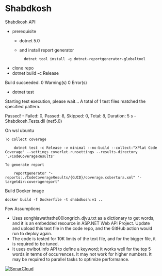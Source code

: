 # Shabdkosh
Shabdkosh API

- prerequisite
    - dotnet 5.0
    - and install report generator
    
            dotnet tool install -g dotnet-reportgenerator-globaltool

- clone repo
- dotnet build -c Release 

Build succeeded.
    0 Warning(s)
    0 Error(s)

- dotnet test

Starting test execution, please wait...
A total of 1 test files matched the specified pattern.

Passed!  - Failed:     0, Passed:     8, Skipped:     0, Total:     8, Duration: 5 s - Shabdkosh.Tests.dll (net5.0)

On wsl ubuntu

    To collect coverage

        dotnet test -c Release -v minimal --no-build --collect:"XPlat Code Coverage" --settings coverlet.runsettings --results-directory './CodeCoverageResults'

    To generate report

        reportgenerator "-reports:./CodeCoverageResults/{GUID}/coverage.cobertura.xml" "-targetdir:coveragereport"    
    
Build Docker image

    docker build -f Dockerfile -t shabdkosh:v1 ..
   
Few Assumptions

- Uses songhiawathathe00longrich_djvu.txt as a dictionary to get words, and it is an embedded resource in ASP.NET Web API Project. Update and upload this text file in the code repo, and the GitHub action would run to deploy again.
- The code is tested for 10K limits of the text file, and for the bigger file, it is required to be tuned.
- It uses owlbot.info API to define a keyword; it works well for the top 5 words in terms of occurrences. It may not work for higher numbers. It may be required to parallel tasks to optimize performance.

[![SonarCloud](https://sonarcloud.io/images/project_badges/sonarcloud-white.svg)](https://sonarcloud.io/dashboard?id=amitpuri-Shabdkosh)
